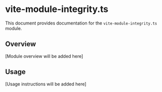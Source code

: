 # vite-module-integrity.ts

This document provides documentation for the `vite-module-integrity.ts` module.

## Overview

[Module overview will be added here]

## Usage

[Usage instructions will be added here]
